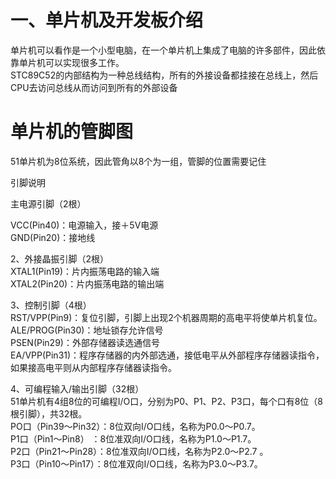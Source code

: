 # 一、单片机及开发板介绍
单片机可以看作是一个小型电脑，在一个单片机上集成了电脑的许多部件，因此依靠单片机可以实现很多工作。  
STC89C52的内部结构为一种总线结构，所有的外接设备都挂接在总线上，然后CPU去访问总线从而访问到所有的外部设备

# 单片机的管脚图
51单片机为8位系统，因此管角以8个为一组，管脚的位置需要记住

引脚说明

主电源引脚（2根）  

VCC(Pin40)：电源输入，接＋5V电源  
GND(Pin20)：接地线  

2、外接晶振引脚（2根）  
XTAL1(Pin19)：片内振荡电路的输入端  
XTAL2(Pin20)：片内振荡电路的输出端  

3、控制引脚（4根）  
RST/VPP(Pin9)：复位引脚，引脚上出现2个机器周期的高电平将使单片机复位。  
ALE/PROG(Pin30)：地址锁存允许信号  
PSEN(Pin29)：外部存储器读选通信号  
EA/VPP(Pin31)：程序存储器的内外部选通，接低电平从外部程序存储器读指令，如果接高电平则从内部程序存储器读指令。

4、可编程输入/输出引脚（32根）    
51单片机有4组8位的可编程I/O口，分别为P0、P1、P2、P3口，每个口有8位（8根引脚），共32根。  
PO口（Pin39～Pin32）：8位双向I/O口线，名称为P0.0～P0.7。  
P1口（Pin1～Pin8）     ：8位准双向I/O口线，名称为P1.0～P1.7。   
P2口（Pin21～Pin28）：8位准双向I/O口线，名称为P2.0～P2.7 。   
P3口（Pin10～Pin17）：8位准双向I/O口线，名称为P3.0～P3.7。  